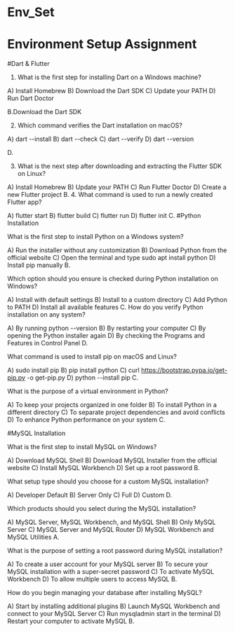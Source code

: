 # Env_Set

# Environment Setup Assignment

#Dart & Flutter

1. What is the first step for installing Dart on a Windows machine?

A) Install Homebrew
B) Download the Dart SDK
C) Update your PATH
D) Run Dart Doctor

B.Download the Dart SDK


2. Which command verifies the Dart installation on macOS?

A) dart --install
B) dart --check
C) dart --verify
D) dart --version

D.

3. What is the next step after downloading and extracting the Flutter SDK on Linux?

A) Install Homebrew
B) Update your PATH
C) Run Flutter Doctor
D) Create a new Flutter project
B.
4. What command is used to run a newly created Flutter app?

A) flutter start
B) flutter build
C) flutter run
D) flutter init
C.
#Python Installation

What is the first step to install Python on a Windows system?

A) Run the installer without any customization
B) Download Python from the official website
C) Open the terminal and type sudo apt install python
D) Install pip manually
B.

Which option should you ensure is checked during Python installation on Windows?

A) Install with default settings
B) Install to a custom directory
C) Add Python to PATH
D) Install all available features
C.
How do you verify Python installation on any system?

A) By running python --version
B) By restarting your computer
C) By opening the Python installer again
D) By checking the Programs and Features in Control Panel
D.

What command is used to install pip on macOS and Linux?

A) sudo install pip
B) pip install python
C) curl https://bootstrap.pypa.io/get-pip.py -o get-pip.py
D) python --install pip
C.

What is the purpose of a virtual environment in Python?

A) To keep your projects organized in one folder
B) To install Python in a different directory
C) To separate project dependencies and avoid conflicts
D) To enhance Python performance on your system
C.

#MySQL Installation

What is the first step to install MySQL on Windows?

A) Download MySQL Shell
B) Download MySQL Installer from the official website
C) Install MySQL Workbench
D) Set up a root password
B.

What setup type should you choose for a custom MySQL installation?

A) Developer Default
B) Server Only
C) Full
D) Custom
D.

Which products should you select during the MySQL installation?

A) MySQL Server, MySQL Workbench, and MySQL Shell
B) Only MySQL Server
C) MySQL Server and MySQL Router
D) MySQL Workbench and MySQL Utilities
A.

What is the purpose of setting a root password during MySQL installation?

A) To create a user account for your MySQL server
B) To secure your MySQL installation with a super-secret password
C) To activate MySQL Workbench
D) To allow multiple users to access MySQL
B.

How do you begin managing your database after installing MySQL?

A) Start by installing additional plugins
B) Launch MySQL Workbench and connect to your MySQL Server
C) Run mysqladmin start in the terminal
D) Restart your computer to activate MySQL
B.
